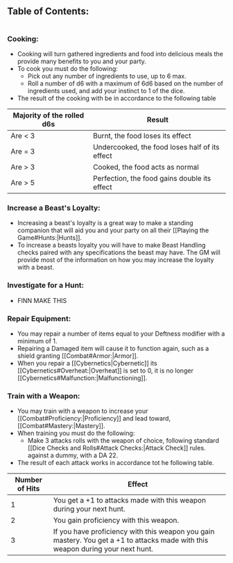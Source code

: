 ## Table of Contents:
```table-of-contents
```
### Cooking:
- Cooking will turn gathered ingredients and food into delicious meals the provide many benefits to you and your party. 
- To cook you must do the following:
	- Pick out any number of ingredients to use, up to 6 max. 
	- Roll a number of d6 with a maximum of 6d6 based on the number of ingredients used, and add your instinct to 1 of the dice. 
- The result of the cooking with be in accordance to the following table

| Majority of the rolled d6s | Result                                         |
| -------------------------- | ---------------------------------------------- |
| Are < 3                    | Burnt, the food loses its effect               |
| Are = 3                    | Undercooked, the food loses half of its effect |
| Are > 3                    | Cooked, the food acts as normal                |
| Are > 5                    | Perfection, the food gains double its effect   |
### Increase a Beast's Loyalty:
- Increasing a beast's loyalty is a great way to make a standing companion that will aid you and your party on all their [[Playing the Game#Hunts:|Hunts]]. 
- To increase a beasts loyalty you will have to make Beast Handling checks paired with any specifications the beast may have. The GM will provide most of the information on how you may increase the loyalty with a beast.
### Investigate for a Hunt:
- FINN MAKE THIS
### Repair Equipment:
- You may repair a number of items equal to your Deftness modifier with a minimum of 1. 
- Repairing a Damaged item will cause it to function again, such as a shield granting [[Combat#<font style="color 2b8eff">Armor</font>:|Armor]]. 
- When you repair a [[Cybernetics|Cybernetic]] its [[Cybernetics#Overheat:|Overheat]] is set to 0, it is no longer [[Cybernetics#Malfunction:|Malfunctioning]].
### Train with a Weapon:
- You may train with a weapon to increase your [[Combat#Proficiency:|Proficiency]] and lead toward, [[Combat#Mastery:|Mastery]].
- When training you must do the following:
	- Make 3 attacks rolls with the weapon of choice, following standard [[Dice Checks and Rolls#Attack Checks:|Attack Check]] rules. against a dummy, with a DA 22.
- The result of each attack works in accordance tot he following table.

| Number of Hits | Effect                                                                                                                          |
| -------------- | ------------------------------------------------------------------------------------------------------------------------------- |
| 1              | You get a +1 to attacks made with this weapon during your next hunt.                                                            |
| 2              | You gain proficiency with this weapon.                                                                                          |
| 3              | If you have proficiency with this weapon you gain mastery. You get a +1 to attacks made with this weapon during your next hunt. |

